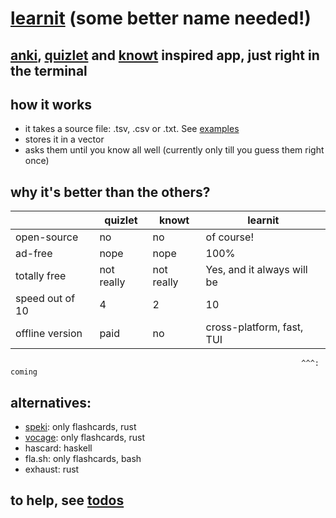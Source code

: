 # [learnit](https://github.com/JeromeSchmied/learnit) (some better name needed!)

## [anki](https://ankiweb.net), [quizlet](https://quizlet.com) and [knowt](https://knowt.com) inspired app, just right in the terminal

## how it works
- it takes a source file: .tsv, .csv or .txt. See [examples](https://github.com/JeromeSchmied/learnit/tree/main/examples)
- stores it in a vector
- asks them until you know all well (currently only till you guess them right once)

## why it's better than the others?

|                 | quizlet     | knowt      | learnit                    |
|---------------- | ----------- | ---------- | -------------------------- |
| open-source     | no          | no         | of course!                 |
| ad-free         | nope        | nope       | 100%                       |
| totally free    | not really  | not really | Yes, and it always will be |
| speed out of 10 | 4           | 2          | 10                         |
| offline version | paid        | no         | cross-platform, fast, TUI  |
                                                                     ^^^: coming

## alternatives: 
- [speki](https://crates.io/crates/speki): only flashcards, rust
- [vocage](https://crates.io/crates/vocage): only flashcards, rust
- hascard: haskell
- fla.sh: only flashcards, bash
- exhaust: rust

## to help, see [todos](TODO.md)
